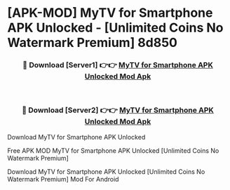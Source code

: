 # [APK-MOD] MyTV for Smartphone APK Unlocked - [Unlimited Coins No Watermark Premium] 8d850



<div align="center">
<h3>🔴 Download [Server1] 👉👉 <a href="https://momento.my/?title=MyTV_for_Smartphone_APK_Unlocked">MyTV for Smartphone APK Unlocked Mod Apk</a></h3><br>

<h3>🔴 Download [Server2] 👉👉 <a href="https://momento.my/?title=MyTV_for_Smartphone_APK_Unlocked">MyTV for Smartphone APK Unlocked Mod Apk</a></h3>
</div>



Download MyTV for Smartphone APK Unlocked 

Free APK MOD MyTV for Smartphone APK Unlocked [Unlimited Coins No Watermark Premium]

Download MyTV for Smartphone APK Unlocked [Unlimited Coins No Watermark Premium] Mod For Android
